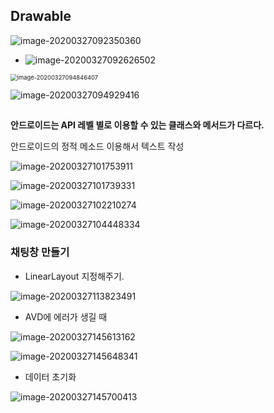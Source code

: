 ## Drawable

![image-20200327092350360](images/image-20200327092350360.png)

* ![image-20200327092626502](images/image-20200327092626502.png)

<img src="images/image-20200327094846407.png" alt="image-20200327094846407" style="zoom:67%;" />

![image-20200327094929416](images/image-20200327094929416.png)

##  

**안드로이드는 API 레벨 별로 이용할 수 있는 클래스와 메서드가 다르다.** 

안드로이드의 정적 메소드 이용해서 텍스트 작성 

![image-20200327101753911](images/image-20200327101753911.png)

![image-20200327101739331](images/image-20200327101739331.png)



![image-20200327102210274](images/image-20200327102210274.png)











![image-20200327104448334](images/image-20200327104448334.png)

### 채팅창 만들기

* LinearLayout  지정해주기.



![image-20200327113823491](images/image-20200327113823491.png)

* AVD에 에러가 생길 때

![image-20200327145613162](images/image-20200327145613162.png)

![image-20200327145648341](images/image-20200327145648341.png)

* 데이터 초기화

![image-20200327145700413](images/image-20200327145700413.png)